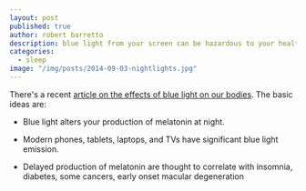 ```yaml
---
layout: post
published: true
author: robert barretto
description: blue light from your screen can be hazardous to your health.
categories:
  - sleep
image: "/img/posts/2014-09-03-nightlights.jpg"
---
```


There's a recent [article on the effects of blue light on our bodies](http://gigaom.com/2014/09/01/what-is-the-blue-light-from-our-screens-really-doing-to-our-eyes). The basic ideas are:

+ Blue light alters your production of melatonin at night.

+ Modern phones, tablets, laptops, and TVs have significant blue light emission.

+ Delayed production of melatonin are thought to correlate with insomnia, diabetes, some cancers, early onset macular degeneration
